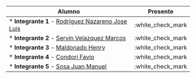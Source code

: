 | Alumno                                                                                      | Presente          |
|---------------------------------------------------------------------------------------------|-------------------|
| * **Integrante 1** - [Rodriguez Nazareno Jose Luis](https://github.com/RodriguezNazareno56) | :white_check_mark |
| * **Integrante 2** - [Servin Velazquez Marcos](https://github.com/mark-1594)                | :white_check_mark |
| * **Integrante 3** - [Maldonado Henry](https://github.com/hmaldonado12)                     | :white_check_mark |
| * **Integrante 4** - [Condori Favio](https://github.com/fcondori10)                         | :white_check_mark |
| * **Integrante 5** - [Sosa Juan Manuel](https://github.com/jmsosaa)                         | :white_check_mark |
